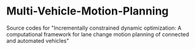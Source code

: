 # Multi-Vehicle-Motion-Planning
Source codes for "Incrementally constrained dynamic optimization: A computational framework for lane change motion planning of connected and automated vehicles"
